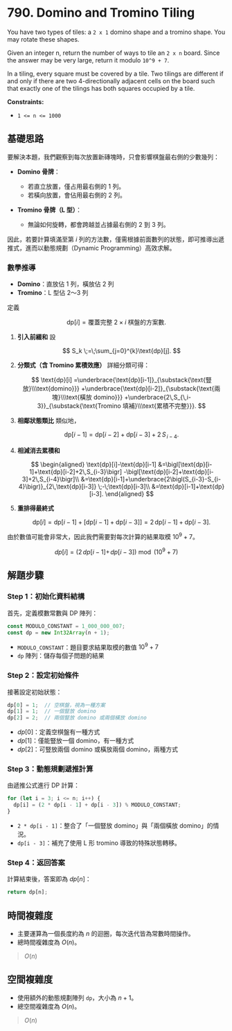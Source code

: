 # 790. Domino and Tromino Tiling

You have two types of tiles: a `2 x 1` domino shape and a tromino shape. 
You may rotate these shapes.

Given an integer n, return the number of ways to tile an `2 x n` board. 
Since the answer may be very large, return it modulo `10^9 + 7`.

In a tiling, every square must be covered by a tile. 
Two tilings are different if and only if there are two 4-directionally adjacent cells on the board such 
that exactly one of the tilings has both squares occupied by a tile.

**Constraints:**

- `1 <= n <= 1000`

## 基礎思路

要解決本題，我們觀察到每次放置新磚塊時，只會影響棋盤最右側的少數幾列：

* **Domino 骨牌**：

    * 若直立放置，僅占用最右側的 $1$ 列。
    * 若橫向放置，會佔用最右側的 $2$ 列。

* **Tromino 骨牌（L 型）**：

    * 無論如何旋轉，都會跨越並占據最右側的 $2$ 到 $3$ 列。

因此，若要計算填滿至第 $i$ 列的方法數，僅需根據前面數列的狀態，即可推導出遞推式，進而以動態規劃（Dynamic Programming）高效求解。

### 數學推導

* **Domino**：直放佔 1 列，橫放佔 2 列
* **Tromino**：L 型佔 2～3 列

定義

$$
\text{dp}[i]=\text{覆蓋完整 }2\times i\text{ 棋盤的方案數}.
$$

1. **引入前綴和**
   設

   $$
   S_k \;=\;\sum_{j=0}^{k}\text{dp}[j].
   $$
2. **分類式（含 Tromino 累積效應）**
   詳細分類可得：

   $$
   \text{dp}[i]
   =\underbrace{\text{dp}[i-1]}_{\substack{\text{豎放}\\\text{domino}}}
   +\underbrace{\text{dp}[i-2]}_{\substack{\text{兩塊}\\\text{橫放 domino}}}
   +\underbrace{2\,S_{\,i-3}}_{\substack{\text{Tromino 填補}\\\text{累積不完整}}}.
   $$
3. **相鄰狀態類比**
   類似地，

   $$
   \text{dp}[i-1]
   =\text{dp}[i-2]+\text{dp}[i-3]+2\,S_{\,i-4}.
   $$
4. **相減消去累積和**

   $$
   \begin{aligned}
   \text{dp}[i]-\text{dp}[i-1]
   &=\bigl[\text{dp}[i-1]+\text{dp}[i-2]+2\,S_{i-3}\bigr]
   -\bigl[\text{dp}[i-2]+\text{dp}[i-3]+2\,S_{i-4}\bigr]\\
   &=\text{dp}[i-1]+\underbrace{2\bigl(S_{i-3}-S_{i-4}\bigr)}_{2\,\text{dp}[i-3]}
   \;-\;\text{dp}[i-3]\\
   &=\text{dp}[i-1]+\text{dp}[i-3].
   \end{aligned}
   $$
5. **重排得最終式**

   $$
   \text{dp}[i]
   =\text{dp}[i-1]+\bigl[\text{dp}[i-1]+\text{dp}[i-3]\bigr]
   =2\,\text{dp}[i-1]+\text{dp}[i-3].
   $$

由於數值可能會非常大，因此我們需要對每次計算的結果取模 $10^9 + 7$。

$$
dp[i]=\bigl(2\,dp[i-1]+\!dp[i-3]\bigr)\bmod(10^9+7)
$$

## 解題步驟

### Step 1：初始化資料結構

首先，定義模數常數與 DP 陣列：

```typescript
const MODULO_CONSTANT = 1_000_000_007;
const dp = new Int32Array(n + 1);
```

- `MODULO_CONSTANT`：題目要求結果取模的數值 $10^9 + 7$
- `dp` 陣列：儲存每個子問題的結果

### Step 2：設定初始條件

接著設定初始狀態：

```typescript
dp[0] = 1;  // 空棋盤，視為一種方案
dp[1] = 1;  // 一個豎放 domino
dp[2] = 2;  // 兩個豎放 domino 或兩個橫放 domino
```

* $dp[0]$：定義空棋盤有一種方式
* $dp[1]$：僅能豎放一個 domino，有一種方式
* $dp[2]$：可豎放兩個 domino 或橫放兩個 domino，兩種方式

### Step 3：動態規劃遞推計算

由遞推公式進行 DP 計算：

```typescript
for (let i = 3; i <= n; i++) {
  dp[i] = (2 * dp[i - 1] + dp[i - 3]) % MODULO_CONSTANT;
}
```

* `2 * dp[i - 1]`：整合了「一個豎放 domino」與「兩個橫放 domino」的情況。
* `dp[i - 3]`：補充了使用 L 形 tromino 導致的特殊狀態轉移。

### Step 4：返回答案

計算結束後，答案即為 $dp[n]$：

```typescript
return dp[n];
```

## 時間複雜度

- 主要運算為一個長度約為 $n$ 的迴圈，每次迭代皆為常數時間操作。
- 總時間複雜度為 $O(n)$。

> $O(n)$

## 空間複雜度

- 使用額外的動態規劃陣列 `dp`，大小為 $n + 1$。
- 總空間複雜度為 $O(n)$。

> $O(n)$
